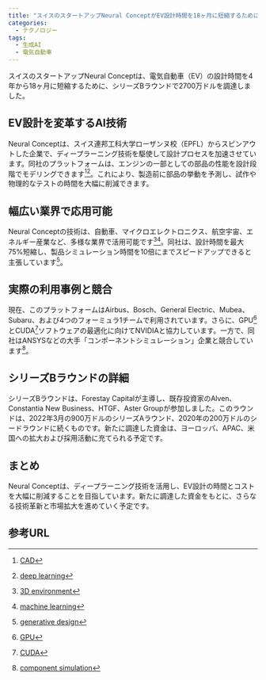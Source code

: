 ```yaml
---
title: "スイスのスタートアップNeural ConceptがEV設計時間を18ヶ月に短縮するために2700万ドルを調達"
categories:
  - テクノロジー
tags:
  - 生成AI
  - 電気自動車
---
```

スイスのスタートアップNeural Conceptは、電気自動車（EV）の設計時間を4年から18ヶ月に短縮するために、シリーズBラウンドで2700万ドルを調達しました。

## EV設計を変革するAI技術

Neural Conceptは、スイス連邦工科大学ローザンヌ校（EPFL）からスピンアウトした企業で、ディープラーニング技術を駆使して設計プロセスを加速させています。同社のプラットフォームは、エンジンの一部としての部品の性能を設計段階でモデリングできます[^1][^2]。これにより、製造前に部品の挙動を予測し、試作や物理的なテストの時間を大幅に削減できます。

## 幅広い業界で応用可能

Neural Conceptの技術は、自動車、マイクロエレクトロニクス、航空宇宙、エネルギー産業など、多様な業界で活用可能です[^3][^4]。同社は、設計時間を最大75%短縮し、製品シミュレーション時間を10倍にまでスピードアップできると主張しています[^5]。

## 実際の利用事例と競合
現在、このプラットフォームはAirbus、Bosch、General Electric、Mubea、Subaru、および4つのフォーミュラ1チームで利用されています。さらに、GPU[^6]とCUDA[^7]ソフトウェアの最適化に向けてNVIDIAと協力しています。一方で、同社はANSYSなどの大手「コンポーネントシミュレーション」企業と競合しています[^8]。

## シリーズBラウンドの詳細

シリーズBラウンドは、Forestay Capitalが主導し、既存投資家のAlven、Constantia New Business、HTGF、Aster Groupが参加しました。このラウンドは、2022年3月の900万ドルのシリーズAラウンド、2020年の200万ドルのシードラウンドに続くものです。新たに調達した資金は、ヨーロッパ、APAC、米国への拡大および採用活動に充てられる予定です。

## まとめ

Neural Conceptは、ディープラーニング技術を活用し、EV設計の時間とコストを大幅に削減することを目指しています。新たに調達した資金をもとに、さらなる技術革新と市場拡大を進めていく予定です。

## 参考URL
[^1]:[CAD](https://www.adecco.co.jp/useful/engineer_01#:~:text=CAD%E3%81%A8%E3%81%84%E3%81%86%E8%A8%80%E8%91%89%E8%87%AA%E4%BD%93%E3%81%AF,%E3%81%A8%E3%81%84%E3%81%86%E3%81%93%E3%81%A8%E3%81%AB%E3%81%AA%E3%82%8A%E3%81%BE%E3%81%99%E3%80%82)
[^2]:[deep learning](https://deeplearning.jp/ja/)
[^3]:[3D environment](https://www.cgtrader.com/ja/free-3d-models/environment)
[^4]:[machine learning](https://www.nttdata-gsl.co.jp/related/column/what-is-machine-learning.html#:~:text=%E6%A9%9F%E6%A2%B0%E5%AD%A6%E7%BF%92%EF%BC%88Machine%20Learning%EF%BC%89%E3%81%A8,%E3%81%99%E3%82%8B%E3%83%87%E3%83%BC%E3%82%BF%E8%A7%A3%E6%9E%90%E6%8A%80%E8%A1%93%E3%81%A7%E3%81%99%E3%80%82)
[^5]:[generative design](https://www.autodesk.com/jp/design-make/articles/what-is-generative-design-jp)
[^6]:[GPU](https://www.ntt.com/business/sdpf/knowledge/archive_05.html)
[^7]:[CUDA](https://ja.wikipedia.org/wiki/CUDA#:~:text=CUDA%EF%BC%88Compute%20Unified%20Device%20Architecture,%E3%81%8A%E3%82%88%E3%81%B3%E3%83%97%E3%83%AD%E3%82%B0%E3%83%A9%E3%83%9F%E3%83%B3%E3%82%B0%E3%83%A2%E3%83%87%E3%83%AB%E3%81%A7%E3%81%82%E3%82%8B%E3%80%82)
[^8]:[component simulation](https://www.mathworks.com/help/autosar/ug/simulate-components-behavior-in-autosar-architecture-model_ja_JP.html)
[^9]:[thermal efficiency](https://ja.wikipedia.org/wiki/%E7%86%B1%E5%8A%B9%E7%8E%87)
